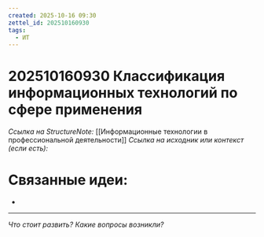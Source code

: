 ```yaml
---
created: 2025-10-16 09:30
zettel_id: 202510160930
tags:
  - ИТ
---
```

# 202510160930 Классификация информационных технологий по сфере применения

*Ссылка на StructureNote:* [[Информационные технологии в профессиональной деятельности]]
*Ссылка на исходник или контекст (если есть):* 

# Связанные идеи:
* 
---

*Что стоит развить? Какие вопросы возникли?*